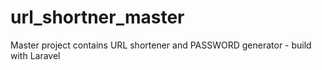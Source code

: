 # url_shortner_master
Master project contains URL shortener and PASSWORD generator - build with Laravel
